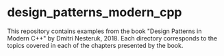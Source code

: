 # design_patterns_modern_cpp

This repository contains examples from the book "Design Patterns in Modern C++" by Dmitri Nesteruk, 2018. Each directory corresponds to the topics covered in each of the chapters presented by the book.
